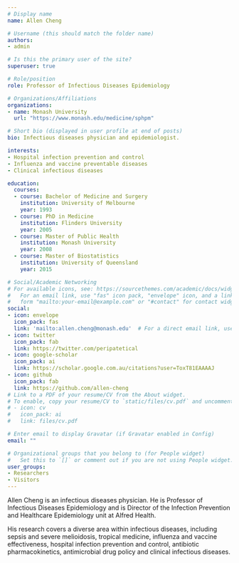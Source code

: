 ```yaml
---
# Display name
name: Allen Cheng

# Username (this should match the folder name)
authors:
- admin

# Is this the primary user of the site?
superuser: true

# Role/position
role: Professor of Infectious Diseases Epidemiology

# Organizations/Affiliations
organizations:
- name: Monash University
  url: "https://www.monash.edu/medicine/sphpm"

# Short bio (displayed in user profile at end of posts)
bio: Infectious diseases physician and epidemiologist.

interests:
- Hospital infection prevention and control
- Influenza and vaccine preventable diseases
- Clinical infectious diseases

education:
  courses:
  - course: Bachelor of Medicine and Surgery
    institution: University of Melbourne
    year: 1993  
  - course: PhD in Medicine
    institution: Flinders University
    year: 2005
  - course: Master of Public Health
    institution: Monash University
    year: 2008
  - course: Master of Biostatistics
    institution: University of Queensland
    year: 2015

# Social/Academic Networking
# For available icons, see: https://sourcethemes.com/academic/docs/widgets/#icons
#   For an email link, use "fas" icon pack, "envelope" icon, and a link in the
#   form "mailto:your-email@example.com" or "#contact" for contact widget.
social:
- icon: envelope
  icon_pack: fas
  link: 'mailto:allen.cheng@monash.edu'  # For a direct email link, use "mailto:test@example.org".
- icon: twitter
  icon_pack: fab
  link: https://twitter.com/peripatetical
- icon: google-scholar
  icon_pack: ai
  link: https://scholar.google.com.au/citations?user=ToxT81EAAAAJ
- icon: github
  icon_pack: fab
  link: https://github.com/allen-cheng
# Link to a PDF of your resume/CV from the About widget.
# To enable, copy your resume/CV to `static/files/cv.pdf` and uncomment the lines below.  
# - icon: cv
#   icon_pack: ai
#   link: files/cv.pdf

# Enter email to display Gravatar (if Gravatar enabled in Config)
email: ""

# Organizational groups that you belong to (for People widget)
#   Set this to `[]` or comment out if you are not using People widget.  
user_groups:
- Researchers
- Visitors
---
```


Allen Cheng is an infectious diseases physician. He is Professor of Infectious Diseases Epidemiology and is Director of the Infection Prevention and Healthcare Epidemiology unit at Alfred Health.

His research covers a diverse area within infectious diseases, including sepsis and severe melioidosis, tropical medicine, influenza and vaccine effectiveness, hospital infection prevention and control, antibiotic pharmacokinetics, antimicrobial drug policy and clinical infectious diseases.

